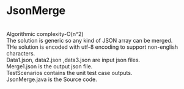 # JsonMerge
<br>
Algorithmic complexity-O(n^2)
<br>
The solution is generic so any kind of JSON array can be merged.
<br>
THe solution is encoded with utf-8 encoding to support non-english characters.
<br>
Data1.json, data2.json ,data3.json are input json files.
<br>
Merge1.json is the output json file.
<br>
TestScenarios contains the unit test case outputs.
<br>
JsonMerge.java is the Source code.
